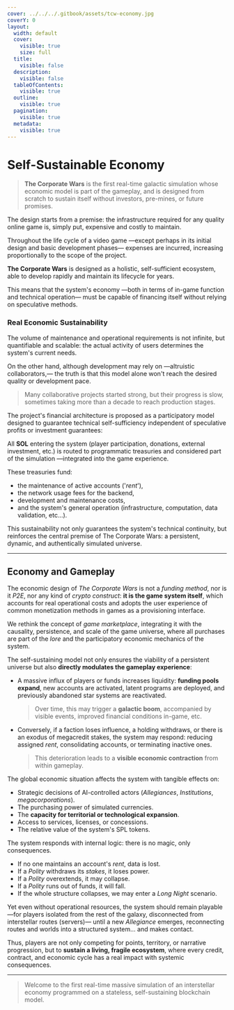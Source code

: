 ```yaml
---
cover: ../../../.gitbook/assets/tcw-economy.jpg
coverY: 0
layout:
  width: default
  cover:
    visible: true
    size: full
  title:
    visible: false
  description:
    visible: false
  tableOfContents:
    visible: true
  outline:
    visible: true
  pagination:
    visible: true
  metadata:
    visible: true
---
```


# Self-Sustainable Economy

> **The Corporate Wars** is the first real-time galactic simulation whose economic model is part of the gameplay, and is designed from scratch to sustain itself without investors, pre-mines, or future promises.

The design starts from a premise: the infrastructure required for any quality online game is, simply put, expensive and costly to maintain.

Throughout the life cycle of a video game —except perhaps in its initial design and basic development phases— expenses are incurred, increasing proportionally to the scope of the project.

**The Corporate Wars** is designed as a holistic, self-sufficient ecosystem, able to develop rapidly and maintain its lifecycle for years.

This means that the system's economy —both in terms of in-game function and technical operation— must be capable of financing itself without relying on speculative methods.

### Real Economic Sustainability

The volume of maintenance and operational requirements is not infinite, but quantifiable and scalable: the actual activity of users determines the system's current needs.

On the other hand, although development may rely on —altruistic collaborators,— the truth is that this model alone won't reach the desired quality or development pace.

> Many collaborative projects started strong, but their progress is slow, sometimes taking more than a decade to reach production stages.

The project's financial architecture is proposed as a participatory model designed to guarantee technical self-sufficiency independent of speculative profits or investment guarantees:

All **SOL** entering the system (player participation, donations, external investment, etc.) is routed to programmatic treasuries and considered part of the simulation —integrated into the game experience.

These treasuries fund:

* the maintenance of active accounts ('_rent_'),
* the network usage fees for the backend,
* development and maintenance costs,
* and the system's general operation (infrastructure, computation, data validation, etc...).

This sustainability not only guarantees the system's technical continuity, but reinforces the central premise of The Corporate Wars: a persistent, dynamic, and authentically simulated universe.

***

## Economy and Gameplay

The economic design of _The Corporate Wars_ is not a _funding method_, nor is it _P2E_, nor any kind of _crypto construct_: **it is the game system itself**, which accounts for real operational costs and adopts the user experience of common monetization methods in games as a provisioning interface.

We rethink the concept of _game marketplace_, integrating it with the causality, persistence, and scale of the game universe, where all purchases are part of the _lore_ and the participatory economic mechanics of the system.

The self-sustaining model not only ensures the viability of a persistent universe but also **directly modulates the gameplay experience**:

*   A massive influx of players or funds increases liquidity: **funding pools expand**, new accounts are activated, latent programs are deployed, and previously abandoned star systems are reactivated.

    > Over time, this may trigger a **galactic boom**, accompanied by visible events, improved financial conditions in-game, etc.
*   Conversely, if a faction loses influence, a holding withdraws, or there is an exodus of megacredit stakes, the system may respond: reducing assigned _rent_, consolidating accounts, or terminating inactive ones.

    > This deterioration leads to a **visible economic contraction** from within gameplay.

The global economic situation affects the system with tangible effects on:

* Strategic decisions of AI-controlled actors (_Allegiances_, _Institutions_, _megacorporations_).
* The purchasing power of simulated currencies.
* The **capacity for territorial or technological expansion**.
* Access to services, licenses, or concessions.
* The relative value of the system's SPL tokens.

The system responds with internal logic: there is no magic, only consequences.

* If no one maintains an account's _rent_, data is lost.
* If a _Polity_ withdraws its _stakes_, it loses power.
* If a _Polity_ overextends, it may collapse.
* If a _Polity_ runs out of funds, it will fall.
* If the whole structure collapses, we may enter a _Long Night_ scenario.

Yet even without operational resources, the system should remain playable —for players isolated from the rest of the galaxy, disconnected from interstellar routes (servers)— until a new _Allegiance_ emerges, reconnecting routes and worlds into a structured system... and makes contact.

Thus, players are not only competing for points, territory, or narrative progression, but to **sustain a living, fragile ecosystem**, where every credit, contract, and economic cycle has a real impact with systemic consequences.

***

> Welcome to the first real-time massive simulation of an interstellar economy programmed on a stateless, self-sustaining blockchain model.
